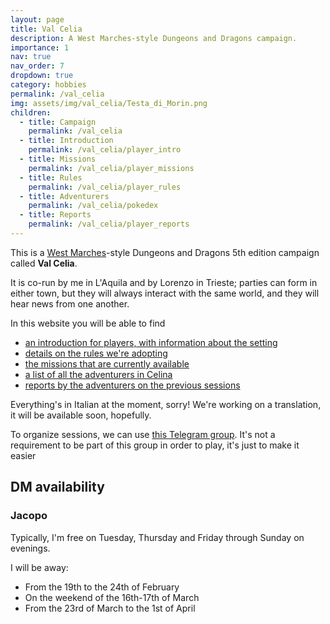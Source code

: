 ```yaml
---
layout: page
title: Val Celia
description: A West Marches-style Dungeons and Dragons campaign.
importance: 1
nav: true
nav_order: 7
dropdown: true
category: hobbies
permalink: /val_celia
img: assets/img/val_celia/Testa_di_Morin.png
children:
  - title: Campaign
    permalink: /val_celia
  - title: Introduction
    permalink: /val_celia/player_intro
  - title: Missions
    permalink: /val_celia/player_missions
  - title: Rules
    permalink: /val_celia/player_rules
  - title: Adventurers
    permalink: /val_celia/pokedex
  - title: Reports
    permalink: /val_celia/player_reports
---
```


This is a [West Marches](https://rpg.stackexchange.com/questions/120770/what-defines-a-west-marches-campaign)-style Dungeons and Dragons 5th edition campaign called **Val Celia**.

It is co-run by me in L'Aquila and by Lorenzo in Trieste; parties can form in either town,
but they will always interact with the same world, and they will hear news from one another.

In this website you will be able to find

- [an introduction for players, with information about the setting](/val_celia/player_intro)
- [details on the rules we're adopting](/val_celia/player_rules)
- [the missions that are currently available](/val_celia/player_missions)
- [a list of all the adventurers in Celina](/val_celia/pokedex)
- [reports by the adventurers on the previous sessions](/val_celia/player_reports)

Everything's in Italian at the moment, sorry!
We're working on a translation, it will be available soon, hopefully.

To organize sessions, we can use [this Telegram group](https://t.me/+if1NQY248y5lNzE0).
It's not a requirement to be part of this group in order to play, it's just to make it easier

## DM availability

### Jacopo

Typically, I'm free on Tuesday, Thursday and Friday through Sunday on evenings.

I will be away:

- From the 19th to the 24th of February
- On the weekend of the 16th-17th of March
- From the 23rd of March to the 1st of April
